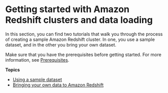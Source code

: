 # Getting started with Amazon Redshift clusters and data loading<a name="data-loading"></a>

In this section, you can find two tutorials that walk you through the process of creating a sample Amazon Redshift cluster\. In one, you use a sample dataset, and in the other you bring your own dataset\.

Make sure that you have the prerequisites before getting started\. For more information, see [Prerequisites](prerequisites.md)\.

**Topics**
+ [Using a sample dataset](sample-data-load.md)
+ [Bringing your own data to Amazon Redshift](bring-own-data.md)